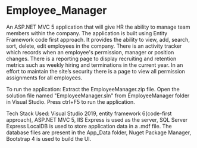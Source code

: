 # Employee_Manager
An ASP.NET MVC 5 application that will give HR the ability to manage team members within the company. The application is built using Entity Framework code first approach. It provides the ability to view, add, search, sort, delete, edit employees in the company. There is an activity tracker which records when an employee's permission, manager or position changes. There is a reporting page to display recruiting and retention metrics such as weekly hiring and terminations in the current year.
In an effort to maintain the site’s security there is a page to view all permission assignments for all employees.

To run the application:
Extract the EmployeeManager.zip file.
Open the solution file named "EmployeeManager.sln" from EmployeeManager folder in Visual Studio.
Press ctrl+F5 to run the application.

Tech Stack Used:
Visual Studio 2019,
entity framework 6(code-first approach),
ASP.NET MVC 5,
IIS Express is used as the server,
SQL Server Express LocalDB is used to store application data in a .mdf file. 
The database files are present in the App_Data folder,
Nuget Package Manager,
Bootstrap 4 is used to build the UI.
